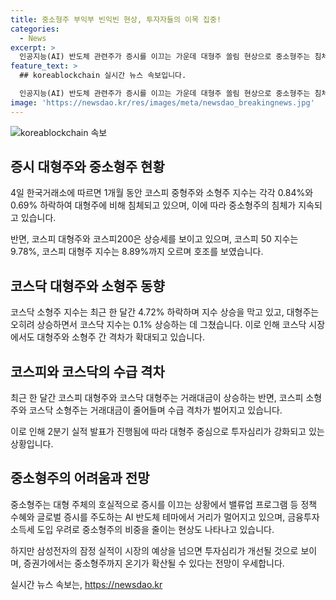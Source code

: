 ```yaml
---
title: 중소형주 부익부 빈익빈 현상, 투자자들의 이목 집중!
categories:
  - News
excerpt: >
  인공지능(AI) 반도체 관련주가 증시를 이끄는 가운데 대형주 쏠림 현상으로 중소형주는 침체되고 있다. 코스피 소형주 지수와 중형주 지수는 각각 0.84%와 0.69% 하락하며 대형주에 몰려있음을 보여주고 있다. 코스닥 시장에서도 소형주 부진이 지수 상승을 막고 있으며, 삼성전자의 2분기 실적 발표를 끌고 중소형주의 상황이 좌우될 것이라는 전망이 나오고 있다.
feature_text: >
  ## koreablockchain 실시간 뉴스 속보입니다.

  인공지능(AI) 반도체 관련주가 증시를 이끄는 가운데 대형주 쏠림 현상으로 중소형주는 침체되고 있다. 코스피 소형주 지수와 중형주 지수는 각각 0.84%와 0.69% 하락하며 대형주에 몰려있음을 보여주고 있다. 코스닥 시장에서도 소형주 부진이 지수 상승을 막고 있으며, 삼성전자의 2분기 실적 발표를 끌고 중소형주의 상황이 좌우될 것이라는 전망이 나오고 있다.
image: 'https://newsdao.kr/res/images/meta/newsdao_breakingnews.jpg'
---
```


<p><img src="https://newsdao.kr/res/images/meta/newsdao_breakingnews.jpg" alt="koreablockchain 속보" /></p>

<h2 data-ke-size="size26">증시 대형주와 중소형주 현황</h2>

<p data-ke-size="size16">4일 한국거래소에 따르면 1개월 동안 코스피 중형주와 소형주 지수는 각각 0.84%와 0.69% 하락하여 대형주에 비해 침체되고 있으며, 이에 따라 중소형주의 침체가 지속되고 있습니다.</p>

<p data-ke-size="size16">반면, 코스피 대형주와 코스피200은 상승세를 보이고 있으며, 코스피 50 지수는 9.78%, 코스피 대형주 지수는 8.89%까지 오르며 호조를 보였습니다.</p>

<h2 data-ke-size="size26">코스닥 대형주와 소형주 동향</h2>

<p data-ke-size="size16">코스닥 소형주 지수는 최근 한 달간 4.72% 하락하며 지수 상승을 막고 있고, 대형주는 오히려 상승하면서 코스닥 지수는 0.1% 상승하는 데 그쳤습니다. 이로 인해 코스닥 시장에서도 대형주와 소형주 간 격차가 확대되고 있습니다.</p>

<h2 data-ke-size="size26">코스피와 코스닥의 수급 격차</h2>

<p data-ke-size="size16">최근 한 달간 코스피 대형주와 코스닥 대형주는 거래대금이 상승하는 반면, 코스피 소형주와 코스닥 소형주는 거래대금이 줄어들며 수급 격차가 벌어지고 있습니다.</p>

<p data-ke-size="size16">이로 인해 2분기 실적 발표가 진행됨에 따라 대형주 중심으로 투자심리가 강화되고 있는 상황입니다.</p>

<h2 data-ke-size="size26">중소형주의 어려움과 전망</h2>

<p data-ke-size="size16">중소형주는 대형 주체의 호실적으로 증시를 이끄는 상황에서 밸류업 프로그램 등 정책 수혜와 글로벌 증시를 주도하는 AI 반도체 테마에서 거리가 멀어지고 있으며, 금융투자소득세 도입 우려로 중소형주의 비중을 줄이는 현상도 나타나고 있습니다.</p>

<p data-ke-size="size16">하지만 삼성전자의 잠정 실적이 시장의 예상을 넘으면 투자심리가 개선될 것으로 보이며, 증권가에서는 중소형주까지 온기가 확산될 수 있다는 전망이 우세합니다.</p>
실시간 뉴스 속보는, <a href="https://newsdao.kr" rel="dofollow">https://newsdao.kr</a>


